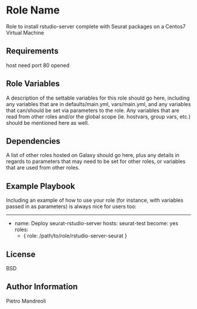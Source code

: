 Role Name
=========

Role to install rstudio-server  complete with Seurat packages on a Centos7 Virtual Machine

Requirements
------------
host need port 80 opened

Role Variables
--------------

A description of the settable variables for this role should go here, including any variables that are in defaults/main.yml, vars/main.yml, and any variables that can/should be set via parameters to the role. Any variables that are read from other roles and/or the global scope (ie. hostvars, group vars, etc.) should be mentioned here as well.

Dependencies
------------

A list of other roles hosted on Galaxy should go here, plus any details in regards to parameters that may need to be set for other roles, or variables that are used from other roles.

Example Playbook
----------------

Including an example of how to use your role (for instance, with variables passed in as parameters) is always nice for users too:

---
- name: Deploy seurat-rstudio-server
  hosts: seurat-test
  become: yes
  roles:
    - { role: /path/to/role/rstudio-server-seurat }


License
-------

BSD

Author Information
------------------

Pietro Mandreoli
